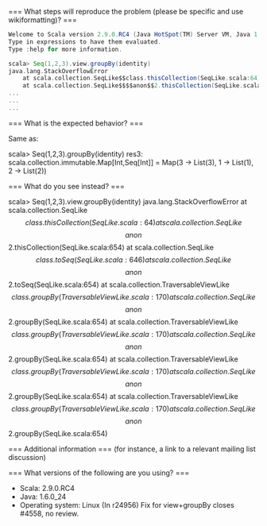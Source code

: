 === What steps will reproduce the problem (please be specific and use wikiformatting)? ===
```scala
Welcome to Scala version 2.9.0.RC4 (Java HotSpot(TM) Server VM, Java 1.6.0_24).
Type in expressions to have them evaluated.
Type :help for more information.

scala> Seq(1,2,3).view.groupBy(identity)
java.lang.StackOverflowError
	at scala.collection.SeqLike$$class.thisCollection(SeqLike.scala:64)
	at scala.collection.SeqLike$$$$anon$$2.thisCollection(SeqLike.scala:654)
...
...
...
```



=== What is the expected behavior? ===

Same as:

scala> Seq(1,2,3).groupBy(identity)
res3: scala.collection.immutable.Map[Int,Seq[Int]] = Map(3 -> List(3), 1 -> List(1), 2 -> List(2))


=== What do you see instead? ===

scala> Seq(1,2,3).view.groupBy(identity)
java.lang.StackOverflowError
	at scala.collection.SeqLike$$class.thisCollection(SeqLike.scala:64)
	at scala.collection.SeqLike$$$$anon$$2.thisCollection(SeqLike.scala:654)
	at scala.collection.SeqLike$$class.toSeq(SeqLike.scala:646)
	at scala.collection.SeqLike$$$$anon$$2.toSeq(SeqLike.scala:654)
	at scala.collection.TraversableViewLike$$class.groupBy(TraversableViewLike.scala:170)
	at scala.collection.SeqLike$$$$anon$$2.groupBy(SeqLike.scala:654)
	at scala.collection.TraversableViewLike$$class.groupBy(TraversableViewLike.scala:170)
	at scala.collection.SeqLike$$$$anon$$2.groupBy(SeqLike.scala:654)
	at scala.collection.TraversableViewLike$$class.groupBy(TraversableViewLike.scala:170)
	at scala.collection.SeqLike$$$$anon$$2.groupBy(SeqLike.scala:654)
	at scala.collection.TraversableViewLike$$class.groupBy(TraversableViewLike.scala:170)
	at scala.collection.SeqLike$$$$anon$$2.groupBy(SeqLike.scala:654)

=== Additional information ===
(for instance, a link to a relevant mailing list discussion)

=== What versions of the following are you using? ===
  - Scala: 2.9.0.RC4
  - Java: 1.6.0_24
  - Operating system: Linux
(In r24956) Fix for view+groupBy closes #4558, no review.
